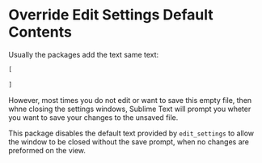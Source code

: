 
# Override Edit Settings Default Contents

Usually the packages add the text same text:
```javascript
[
    
]
```

However, most times you do not edit or want to save this empty file, then whne closing the
settings windows, Sublime Text will prompt you wheter you want to save your changes to the
unsaved file.

This package disables the default text provided by `edit_settings` to allow the window to 
be closed without the save prompt, when no changes are preformed on the view.

